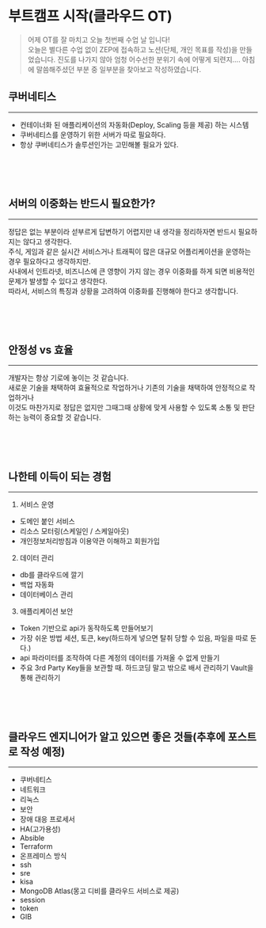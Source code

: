 # 부트캠프 시작(클라우드 OT)

> 어제 OT를 잘 마치고 오늘 첫번째 수업 날 입니다!  
> 오늘은 별다른 수업 없이 ZEP에 접속하고 노션(단체, 개인 목표를 작성)을 만들었습니다.
> 진도를 나가지 않아 엄청 어수선한 분위기 속에 어떻게 되련지....
> 아침에 말씀해주셨던 부분 중 일부분을 찾아보고 작성하였습니다.

## 쿠버네티스
*** 
- 컨테이너화 된 애플리케이션의 자동화(Deploy, Scaling 등을 제공) 하는 시스템
- 쿠버네티스를 운영하기 위한 서버가 따로 필요하다.
- 항상 쿠버네티스가 솔루션인가는 고민해볼 필요가 있다.

<div style="height: 50px;"></div>

## 서버의 이중화는 반드시 필요한가?
***
정답은 없는 부분이라 섣부르게 답변하기 어렵지만 내 생각을 정리하자면 반드시 필요하지는 않다고 생각한다.  
주식, 게임과 같은 실시간 서비스거나 트래픽이 많은 대규모 어플리케이션을 운영하는 경우 필요하다고 생각하지만.    
사내에서 인트라넷, 비즈니스에 큰 영향이 가지 않는 경우 이중화를 하게 되면 비용적인 문제가 발생할 수 있다고 생각한다.   
따라서, 서비스의 특징과 상황을 고려하여 이중화를 진행해야 한다고 생각합니다.

<div style="height: 50px;"></div>

## 안정성 vs 효율
***
개발자는 항상 기로에 놓이는 것 같습니다.  
새로운 기술을 채택하여 효율적으로 작업하거나 기존의 기술을 채택하여 안정적으로 작업하거나  
이것도 마찬가지로 정답은 없지만 그때그때 상황에 맞게 사용할 수 있도록 소통 및 판단하는 능력이 중요할 것 같습니다. 

<div style="height: 50px;"></div>

## 나한테 이득이 되는 경험
***
1. 서비스 운영
  - 도메인 붙인 서비스
  - 리소스 모터링(스케일인 / 스케일아웃)
  - 개인정보처리방침과 이용약관 이해하고 회원가입

2. 데이터 관리
- db를 클라우드에 깔기
- 백업 자동화
- 데이터베이스 관리

3. 애플리케이션 보안
- Token 기반으로 api가 동작하도록 만들어보기
- 가장 쉬운 방법 세션, 토큰, key(하드하게 넣으면 탈취 당할 수 있음, 파일을 따로 둔다.)
- api 파라미터를 조작하여 다른 계정의 데이터를 가져올 수 없게 만들기
- 주요 3rd Party Key들을 보관할 때. 하드코딩 말고 밖으로 배서 관리하기 Vault을 통해 관리하기

<div style="height: 50px;"></div>

## 클라우드 엔지니어가 알고 있으면 좋은 것들(추후에 포스트로 작성 예정)
***
- 쿠버네티스
- 네트워크
- 리눅스
- 보안
- 장애 대응 프로세서
- HA(고가용성)
- Absible
- Terraform
- 온프레미스 방식
- ssh
- sre
- kisa
- MongoDB Atlas(몽고 디비를 클라우드 서비스로 제공)
- session
- token
- GIB
